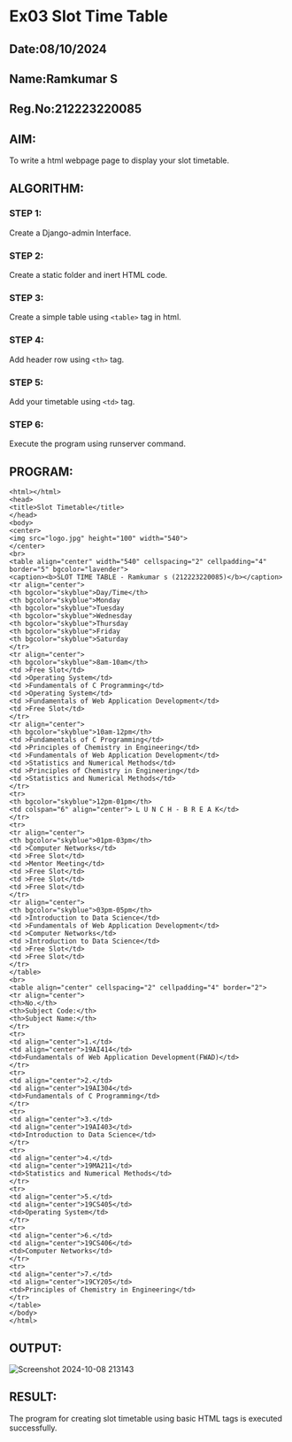 # Ex03 Slot Time Table
## Date:08/10/2024
## Name:Ramkumar S
## Reg.No:212223220085

## AIM:
To write a html webpage page to display your slot timetable.

## ALGORITHM:
### STEP 1:
Create a Django-admin Interface.

### STEP 2:
Create a static folder and inert HTML code.

### STEP 3:
Create a simple table using ```<table>``` tag in html.

### STEP 4:
Add header row using ```<th>``` tag.

### STEP 5:
Add your timetable using ```<td>``` tag.

### STEP 6:
Execute the program using runserver command.

## PROGRAM:
```
<html></html>
<head>
<title>Slot Timetable</title>
</head>
<body>
<center>
<img src="logo.jpg" height="100" width="540">
</center>
<br>
<table align="center" width="540" cellspacing="2" cellpadding="4" border="5" bgcolor="lavender">
<caption><b>SLOT TIME TABLE - Ramkumar s (212223220085)</b></caption>
<tr align="center">
<th bgcolor="skyblue">Day/Time</th>
<th bgcolor="skyblue">Monday
<th bgcolor="skyblue">Tuesday
<th bgcolor="skyblue">Wednesday
<th bgcolor="skyblue">Thursday
<th bgcolor="skyblue">Friday
<th bgcolor="skyblue">Saturday
</tr>
<tr align="center">
<th bgcolor="skyblue">8am-10am</th>
<td >Free Slot</td>
<td >Operating System</td>
<td >Fundamentals of C Programming</td>
<td >Operating System</td>
<td >Fundamentals of Web Application Development</td>
<td >Free Slot</td>
</tr>
<tr align="center">
<th bgcolor="skyblue">10am-12pm</th>
<td >Fundamentals of C Programming</td>
<td >Principles of Chemistry in Engineering</td>
<td >Fundamentals of Web Application Development</td>
<td >Statistics and Numerical Methods</td>
<td >Principles of Chemistry in Engineering</td>
<td >Statistics and Numerical Methods</td>
</tr>
<tr>
<th bgcolor="skyblue">12pm-01pm</th>
<td colspan="6" align="center"> L U N C H - B R E A K</td>
</tr>
<tr>
<tr align="center">
<th bgcolor="skyblue">01pm-03pm</th>
<td >Computer Networks</td>
<td >Free Slot</td>
<td >Mentor Meeting</td>
<td >Free Slot</td>
<td >Free Slot</td>
<td >Free Slot</td>
</tr>
<tr align="center">
<th bgcolor="skyblue">03pm-05pm</th>
<td >Introduction to Data Science</td>
<td >Fundamentals of Web Application Development</td>
<td >Computer Networks</td>
<td >Introduction to Data Science</td>
<td >Free Slot</td>
<td >Free Slot</td>
</tr>
</table>
<br>
<table align="center" cellspacing="2" cellpadding="4" border="2">
<tr align="center">
<th>No.</th>
<th>Subject Code:</th>
<th>Subject Name:</th>
</tr>
<tr>
<td align="center">1.</td>
<td align="center">19AI414</td>
<td>Fundamentals of Web Application Development(FWAD)</td>
</tr>
<tr>
<td align="center">2.</td>
<td align="center">19AI304</td>
<td>Fundamentals of C Programming</td>
</tr>
<tr>
<td align="center">3.</td>
<td align="center">19AI403</td>
<td>Introduction to Data Science</td>
</tr>
<tr>
<td align="center">4.</td>
<td align="center">19MA211</td>
<td>Statistics and Numerical Methods</td>
</tr>
<tr>
<td align="center">5.</td>
<td align="center">19CS405</td>
<td>Operating System</td>
</tr>
<tr>
<td align="center">6.</td>
<td align="center">19CS406</td>
<td>Computer Networks</td>
</tr>
<tr>
<td align="center">7.</td>
<td align="center">19CY205</td>
<td>Principles of Chemistry in Engineering</td>
</tr>
</table>
</body>
</html>
```


## OUTPUT:
![Screenshot 2024-10-08 213143](https://github.com/user-attachments/assets/84706bef-cdaf-46b8-a92c-b3b742a9c0c2)


## RESULT:
The program for creating slot timetable using basic HTML tags is executed successfully.
